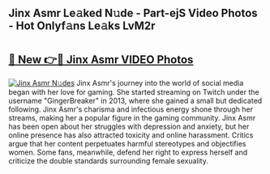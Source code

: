 ## Jinx Asmr Le𝚊ked N𝚞de - Part-ejS Video Photos - Hot Onlyf𝚊ns Le𝚊ks LvM2r

# <h2><a href="http://ac13284.deff.icu/?id=Jinx+Asmr">🔗 New 👉🔴 Jinx Asmr VIDEO Photos</a></h2>

[![Jinx Asmr N𝚞des](https://i.imgur.com/rIISA9y.gif)](http://ac13284.deff.icu/?id=Jinx+Asmr)
Jinx Asmr's journey into the world of social media began with her love for gaming. She started streaming on Twitch under the username "GingerBreaker" in 2013, where she gained a small but dedicated following. Jinx Asmr's charisma and infectious energy shone through her streams, making her a popular figure in the gaming community. Jinx Asmr has been open about her struggles with depression and anxiety, but her online presence has also attracted toxicity and online harassment. Critics argue that her content perpetuates harmful stereotypes and objectifies women. Some fans, meanwhile, defend her right to express herself and criticize the double standards surrounding female sexuality.
